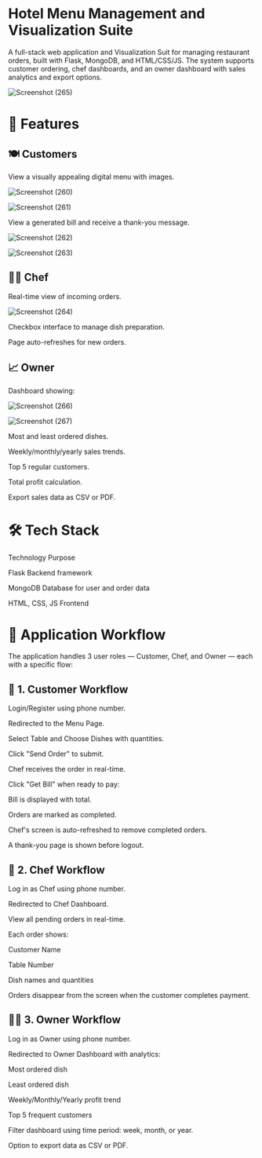 # Hotel Menu Management and Visualization Suite

 A full-stack web application and Visualization Suit for managing restaurant orders, built with Flask, MongoDB, and HTML/CSS/JS. The system supports customer ordering, chef dashboards, and an owner dashboard with sales analytics and export options.

![Screenshot (265)](https://github.com/user-attachments/assets/41dc3a84-7061-4a1d-867b-4589a488b808)

# 📌 Features

## 🍽️ Customers
View a visually appealing digital menu with images.

![Screenshot (260)](https://github.com/user-attachments/assets/d5755f25-3b45-49ab-a5b6-347abfbb2161)

![Screenshot (261)](https://github.com/user-attachments/assets/5493dc34-c79a-4665-ba19-c9d15e743001)

View a generated bill and receive a thank-you message.

![Screenshot (262)](https://github.com/user-attachments/assets/d7c2b930-39ab-428f-8111-0c785dec6d25)

![Screenshot (263)](https://github.com/user-attachments/assets/370b981c-3cee-46b2-b976-fdec6925097f)

## 👨‍🍳 Chef
Real-time view of incoming orders.

![Screenshot (264)](https://github.com/user-attachments/assets/35b327b6-fa90-48aa-9b93-d1ea984bc5a8)

Checkbox interface to manage dish preparation.

Page auto-refreshes for new orders.

## 📈 Owner
Dashboard showing:

![Screenshot (266)](https://github.com/user-attachments/assets/130e66a2-6aa1-4eb6-a97b-0d35f25f51ad)

![Screenshot (267)](https://github.com/user-attachments/assets/59dbee83-5495-4c0f-b453-c88c4d8eb7fa)

Most and least ordered dishes.

Weekly/monthly/yearly sales trends.

Top 5 regular customers.

Total profit calculation.

Export sales data as CSV or PDF.

# 🛠️ Tech Stack

Technology	                  Purpose

Flask	                    Backend framework

MongoDB	                  Database for user and order data

HTML, CSS, JS	            Frontend


# 🔄 Application Workflow
The application handles 3 user roles — Customer, Chef, and Owner — each with a specific flow:

## 👤 1. Customer Workflow
Login/Register using phone number.

Redirected to the Menu Page.

Select Table and Choose Dishes with quantities.

Click "Send Order" to submit.

Chef receives the order in real-time.

Click "Get Bill" when ready to pay:

Bill is displayed with total.

Orders are marked as completed.

Chef's screen is auto-refreshed to remove completed orders.

A thank-you page is shown before logout.

## 🍳 2. Chef Workflow
Log in as Chef using phone number.

Redirected to Chef Dashboard.

View all pending orders in real-time.

Each order shows:

Customer Name

Table Number

Dish names and quantities

Orders disappear from the screen when the customer completes payment.

## 🧑‍💼 3. Owner Workflow
Log in as Owner using phone number.

Redirected to Owner Dashboard with analytics:

Most ordered dish

Least ordered dish

Weekly/Monthly/Yearly profit trend

Top 5 frequent customers

Filter dashboard using time period: week, month, or year.

Option to export data as CSV or PDF.


